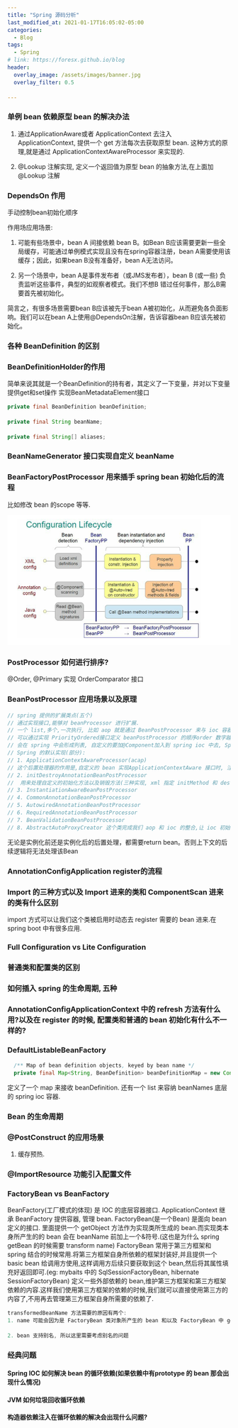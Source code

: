 ```yaml
---
title: "Spring 源码分析"
last_modified_at: 2021-01-17T16:05:02-05:00
categories:
  - Blog
tags:
  - Spring
# link: https://foresx.github.io/blog
header:
  overlay_image: /assets/images/banner.jpg
  overlay_filter: 0.5

---
```


### 单例 bean 依赖原型 bean 的解决办法

1. 通过ApplicationAware或者 ApplicationContext 去注入 ApplicationContext, 提供一个 get 方法每次去获取原型 bean. 这种方式的原理,就是通过 ApplicationContextAwareProcessor 来实现的.

2. @Lookup 注解实现, 定义一个返回值为原型 bean 的抽象方法,在上面加@Lookup 注解

### DependsOn 作用

手动控制bean初始化顺序

作用场应用场景:

1. 可能有些场景中，bean A 间接依赖 bean B。如Bean B应该需要更新一些全局缓存，可能通过单例模式实现且没有在spring容器注册，bean A需要使用该缓存；因此，如果bean B没有准备好，bean A无法访问。

2. 另一个场景中，bean A是事件发布者（或JMS发布者），bean B (或一些) 负责监听这些事件，典型的如观察者模式。我们不想B 错过任何事件，那么B需要首先被初始化。

简言之，有很多场景需要bean B应该被先于bean A被初始化，从而避免各负面影响。我们可以在bean A上使用@DependsOn注解，告诉容器bean B应该先被初始化。

### 各种 BeanDefinition 的区别

### BeanDefinitionHolder的作用

简单来说其就是一个BeanDefinition的持有者，其定义了一下变量，并对以下变量提供get和set操作
实现BeanMetadataElement接口
```java
private final BeanDefinition beanDefinition;
 
private final String beanName;
 
private final String[] aliases;
```

### BeanNameGenerator 接口实现自定义 beanName
### BeanFactoryPostProcessor 用来插手 spring bean 初始化后的流程

比如修改 bean 的scope 等等.

![BeanFactoryPostProcessor vs BeanDefinitionPostProcessor](/assets/images/bfpp_bdpp.png)

### PostProcessor 如何进行排序?

@Order, @Primary 实现 OrderComparator 接口

### BeanPostProcessor 应用场景以及原理

```java
// spring 提供的扩展类点(五个)
// 通过实现接口,能够对 beanProcessor 进行扩展.
// 一个 list,多个,一次执行, 比如 aop 就是通过 BeanPostProcessor 来与 ioc 容器建立起联系的
// 可以通过实现 PriorityOrdered接口定义 beanPostProcessor 的顺序order 数字越小顺序越后面
// 会在 spring 中会形成列表, 自定义的要加@Component加入到 spring ioc 中去, Spring 自带的是手动加入进去的
// Spring 的默认实现(部分):
// 1. ApplicationContextAwareProcessor(acap)
// 这个后置处理器的作用是,自定义的 bean 实现ApplicationContextAware 接口时, 注入 ApplicationContext 对象
// 2. initDestroyAnnotationBeanPostProcessor
//  用来处理自定义的初始化方法以及销毁方法(三种实现, xml 指定 initMethod 和 destroyMethod. Bean 实现 initializingBean, disposableBean 接口, @PostConstruct, @PreDestroy)
// 3. InstantiationAwareBeanPostProcessor
// 4. CommonAnnotationBeanPostProcessor
// 5. AutowiredAnnotationBeanPostProcessor
// 6. RequiredAnnotationBeanPostProcessor
// 7. BeanValidationBeanPostProcessor
// 8. AbstractAutoProxyCreator 这个类完成我们 aop 和 ioc 的整合,让 ioc 初始化的时候就给我们的 bean 生成代理对象
```

无论是实例化前还是实例化后的后置处理，都需要return bean。否则上下文的后续逻辑将无法处理该Bean

### AnnotationConfigApplication register的流程

### Import 的三种方式以及 Import 进来的类和 ComponentScan 进来的类有什么区别

import 方式可以让我们这个类被启用时动态去 register 需要的 bean 进来.在 spring boot 中有很多应用.
### Full Configuration vs Lite Configuration

### 普通类和配置类的区别

### 如何插入 spring 的生命周期, 五种

### AnnotationConfigApplicationContext 中的 refresh 方法有什么用?以及在 register 的时候, 配置类和普通的 bean 初始化有什么不一样的?

### DefaultListableBeanFactory

```java
  /** Map of bean definition objects, keyed by bean name */
  private final Map<String, BeanDefinition> beanDefinitionMap = new ConcurrentHashMap<>(256);
```

定义了一个 map 来接收 beanDefinition.
还有一个 list 来容纳 beanNames
底层的 spring ioc 容器.

### Bean 的生命周期

### @PostConstruct 的应用场景

1. 缓存预热.

### @ImportResource 功能引入配置文件

### FactoryBean vs BeanFactory

BeanFactory(工厂模式的体现) 是 IOC 的底层容器接口. ApplicationContext 继承 BeanFactory 提供容器, 管理 bean.
FactoryBean(是一个Bean) 是面向 bean 定义的接口. 里面提供一个 getObject 方法作为实现类所生成的 bean.而实现类本身所产生的的 bean 会在 beanName 前加上一个&符号.(这也是为什么 spring getBean 的时候需要 transform name)
FactoryBean 常用于第三方框架和 spring 结合的时候常用.将第三方框架自身所依赖的框架封装好,并且提供一个 basic bean 给调用方使用,这样调用方后续只要获取到这个 bean,然后将其属性填充好返回即可.(eg: mybaits 中的 SqlSessionFactoryBean, hibernate SessionFactoryBean)
定义一些外部依赖的 bean,维护第三方框架和第三方框架依赖的内容.这样我们使用第三方框架的依赖的时候,我们就可以直接使用第三方的内容了,不用再去管理第三方框架自身所需要的依赖了.

```java
transformedBeanName 方法需要的原因有两个:
1. name 可能会因为是 FactoryBean 类对象所产生的 bean 和以及 FactoryBean 中 getObject 注册的 bean. 而在存储的时候, ioc容器不会加入&去存储 FactoryBean 本身的实例, 会和其中定义的 bean 的存储 kv 一直.所以需要在这里去除掉&前缀,这样才能得到 FactoryBean 本身产生的实例.

2. bean 支持别名, 所以这里需要考虑别名的问题
```

### 经典问题

#### Spring IOC 如何解决 bean 的循环依赖(如果依赖中有prototype 的 bean 那会出现什么情况)

#### JVM 如何垃圾回收循环依赖

#### 构造器依赖注入在循环依赖的解决会出现什么问题?
